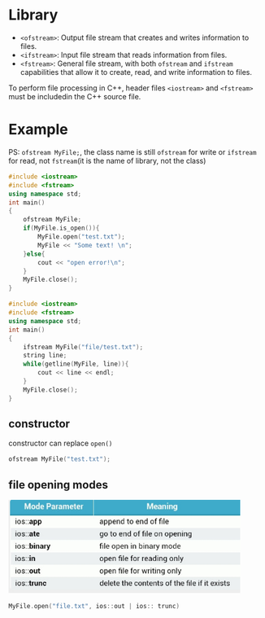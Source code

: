 # Library

- `<ofstream>`: Output file stream that creates and writes information to files.
- `<ifstream>`: Input file stream that reads information from files.
- `<fstream>`: General file stream, with both `ofstream` and `ifstream` capabilities that allow it to create, read, and write information to files.

To perform file processing in C++, header files `<iostream>` and `<fstream>` must be includedin the C++ source file.

# Example

PS: `ofstream MyFile;`, the class name is still `ofstream` for write or `ifstream` for read, not `fstream`(it is the name of library, not the class)

```cpp
#include <iostream>
#include <fstream>
using namespace std;
int main()
{
    ofstream MyFile;
    if(MyFile.is_open()){
        MyFile.open("test.txt");
        MyFile << "Some text! \n";
    }else{
        cout << "open error!\n";
    }
    MyFile.close();
}
```

```cpp
#include <iostream>
#include <fstream>
using namespace std;
int main()
{
    ifstream MyFile("file/test.txt");
    string line;
    while(getline(MyFile, line)){
        cout << line << endl;
    }
    MyFile.close();
}
```

## constructor

constructor can replace `open()`

```cpp
ofstream MyFile("test.txt");
```

## file opening modes

![1660032800901](../../images/1660032800901.png)

```cpp
MyFile.open("file.txt", ios::out | ios:: trunc)
```
